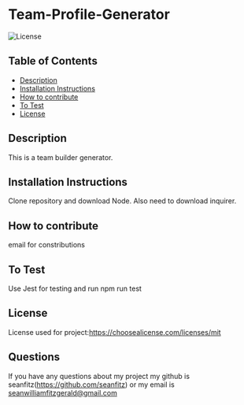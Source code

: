 # Team-Profile-Generator
  ![License](https://img.shields.io/static/v1?label=license&message=mit&color=success)
  ## Table of Contents
* [Description](#description)
* [Installation Instructions](#installation)
* [How to contribute](#how-to-contribute)
* [To Test](#testing)
* [License](#licenseType)
## Description
This is a team builder generator. 
## Installation Instructions
Clone repository and download Node. Also need to download inquirer. 
## How to contribute
email for constributions
## To Test
Use Jest for testing and run npm run test
## License
License used for project:https://choosealicense.com/licenses/mit
## Questions
If you have any questions about my project my github is seanfitz(https://github.com/seanfitz) or my email is seanwilliamfitzgerald@gmail.com